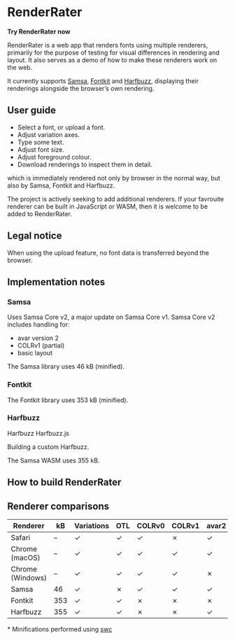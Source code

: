 # RenderRater

**Try RenderRater now**

RenderRater is a web app that renders fonts using multiple renderers, primarily for the purpose of testing for visual differences in rendering and layout. It also serves as a demo of how to make these renderers work on the web.

It currently supports [Samsa](https://github.com/Lorp/samsa), [Fontkit](https://github.com/foliojs/fontkit) and [Harfbuzz](https://github.com/harfbuzz/harfbuzz), displaying their renderings alongside the browser’s own rendering.

## User guide

* Select a font, or upload a font.
* Adjust variation axes.
* Type some text.
* Adjust font size.
* Adjust foreground colour.
* Download renderings to inspect them in detail.

which is immediately rendered not only by browser in the normal way, but also by Samsa, Fontkit and Harfbuzz.

The project is actively seeking to add additional renderers. If your favrouite renderer can be built in JavaScript or WASM, then it is welcome to be added to RenderRater.

## Legal notice

When using the upload feature, no font data is transferred beyond the browser.



## Implementation notes

### Samsa

Uses Samsa Core v2, a major update on Samsa Core v1. Samsa Core v2 includes handling for:

* avar version 2
* COLRv1 (partial)
* basic layout

The Samsa library uses 46 kB (minified).

### Fontkit

The Fontkit library uses 353 kB (minified).

### Harfbuzz 

Harfbuzz
Harfbuzz.js

Building a custom Harfbuzz.

The Samsa WASM uses 355 kB.

## How to build RenderRater



## Renderer comparisons

| Renderer         | kB  | Variations | OTL | COLRv0 | COLRv1 | avar2 |
|---               |---  |----        |---  |---     |---    |--- |
| Safari           | –   | ✓          | ✓   | ✓      | ✗     | ✓  |
| Chrome (macOS)   | –   | ✓          | ✓   | ✓      | ✓     | ✓  |
| Chrome (Windows) | –   | ✓          | ✓   | ✓      | ✓     | ✗  |
| Samsa            | 46  | ✓          | ✗   | ✓      | ✓     | ✓  |
| Fontkit          | 353 | ✓          | ✓   | ✗      | ✗     | ✗  |
| Harfbuzz         | 355 | ✓          | ✓   | ✗      | ✗     | ✓  |


\* Minifications performed using [swc](https://swc.rs)
